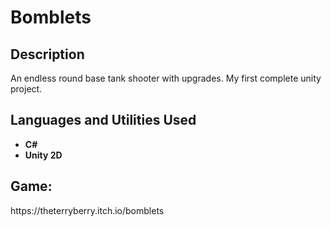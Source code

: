 <h1>Bomblets</h1>

<h2>Description</h2>
An endless round base tank shooter with upgrades. My first complete unity project.
<br/>

<h2>Languages and Utilities Used</h2>

- <b>C#</b>
- <b>Unity 2D</b>

<h2>Game: </h2>
https://theterryberry.itch.io/bomblets
